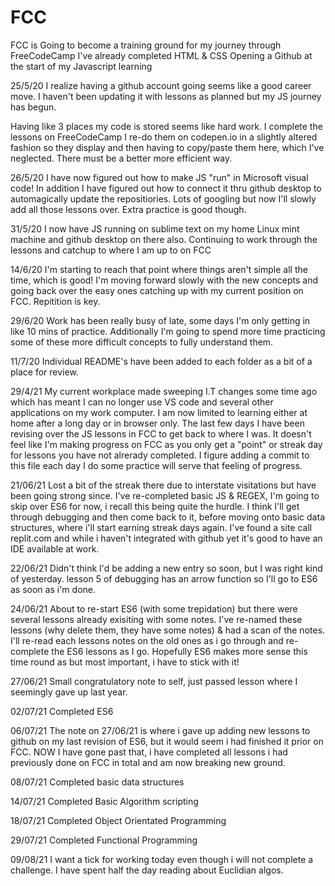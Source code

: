 # FCC
FCC is Going to become a training ground for my journey through FreeCodeCamp
I've already completed HTML & CSS
Opening a Github at the start of my Javascript learning

25/5/20
I realize having a github account going seems like a good career move.
I haven't been updating it with lessons as planned but my JS journey has begun.

Having like 3 places my code is stored seems like hard work.
I complete the lessons on FreeCodeCamp
I re-do them on codepen.io in a slightly altered fashion so they display
and then having to copy/paste them here, which I've neglected.
There must be a better more efficient way.

26/5/20
I have now figured out how to make JS "run" in Microsoft visual code!
In addition I have figured out how to connect it thru github desktop to automagically update the repositiories.
Lots of googling but now I'll slowly add all those lessons over.
Extra practice is good though.

31/5/20
I now have JS running on sublime text on my home Linux mint machine and github desktop on there also.
Continuing to work through the lessons and catchup to where I am up to on FCC

14/6/20
I'm starting to reach that point where things aren't simple all the time, which is good!
I'm moving forward slowly with the new concepts and going back over the easy ones catching up with my current position on FCC.
Repitition is key.

29/6/20
Work has been really busy of late, some days I'm only getting in like 10 mins of practice.
Additionally I'm going to spend more time practicing some of these more difficult concepts to fully understand them.

11/7/20
Individual README's have been added to each folder as a bit of a place for review.

29/4/21
My current workplace made sweeping I.T changes some time ago which has meant I can no longer use VS code and several other applications on my work computer.
I am now limited to learning either at home after a long day or in browser only.
The last few days I have been revising over the JS lessons in FCC to get back to where I was.
It doesn't feel like I'm making progress on FCC as you only get a "point" or streak day for lessons you have not alrerady completed.
I figure adding a commit to this file each day I do some practice will serve that feeling of progress.

21/06/21
Lost a bit of the streak there due to interstate visitations but have been going strong since.
I've re-completed basic JS & REGEX, I'm going to skip over ES6 for now, i recall this being quite the hurdle. 
I think I'll get through debugging and then come back to it, before moving onto basic data structures, where i'll start earning streak days again.
I've found a site call replit.com and while i haven't integrated with github yet it's good to have an IDE available at work.

22/06/21
Didn't think I'd be adding a new entry so soon, but I was right kind of yesterday.
lesson 5 of debugging has an arrow function so I'll go to ES6 as soon as i'm done.

24/06/21
About to re-start ES6 (with some trepidation) but there were several lessons already exisiting with some notes.
I've re-named these lessons (why delete them, they have some notes) & had a scan of the notes.
I'll re-read each lessons notes on the old ones as i go through and re-complete the ES6 lessons as I go.
Hopefully ES6 makes more sense this time round as but most important, i have to stick with it!

27/06/21
Small congratulatory note to self, just passed lesson where I seemingly gave up last year.

02/07/21
Completed ES6

06/07/21
The note on 27/06/21 is where i gave up adding new lessons to github on my last revision of ES6, but it would seem i had finished it prior on FCC. NOW I have gone past that, i have completed all lessons i had previously done on FCC in total and am now breaking new ground.

08/07/21
Completed basic data structures

14/07/21
Completed Basic Algorithm scripting

18/07/21
Completed Object Orientated Programming

29/07/21
Completed Functional Programming

09/08/21
I want a tick for working today even though i will not complete a challenge. I have spent half the day reading about Euclidian algos.
